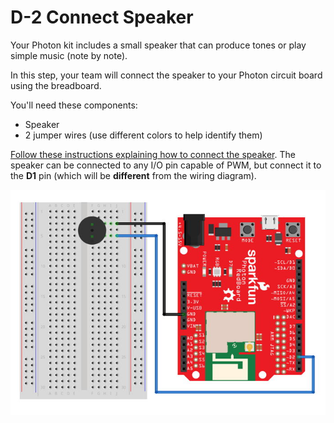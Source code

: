 # D-2 Connect Speaker

Your Photon kit includes a small speaker that can produce tones or play simple music \(note by note\).

In this step, your team will connect the speaker to your Photon circuit board using the breadboard.

You'll need these components:

* Speaker
* 2 jumper wires \(use different colors to help identify them\)

[​Follow these instructions explaining how to connect the speaker](https://docs.idew.org/code-internet-of-things/references/physical-outputs/speaker). The speaker can be connected to any I/O pin capable of PWM, but connect it to the **D1** pin \(which will be **different** from the wiring diagram\).

![Example Wiring Diagram for a Speaker](../../.gitbook/assets/experiment-5.jpg)

